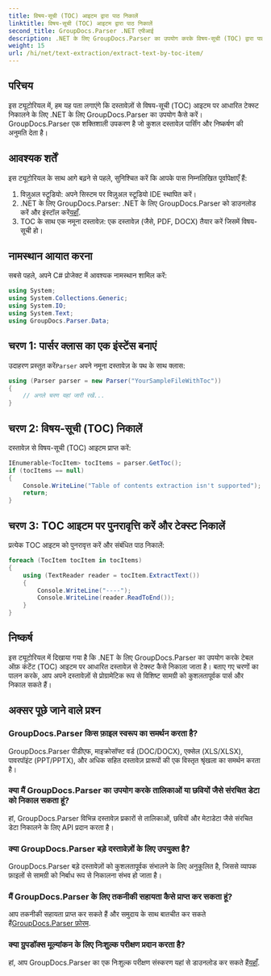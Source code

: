 ```yaml
---
title: विषय-सूची (TOC) आइटम द्वारा पाठ निकालें
linktitle: विषय-सूची (TOC) आइटम द्वारा पाठ निकालें
second_title: GroupDocs.Parser .NET एपीआई
description: .NET के लिए GroupDocs.Parser का उपयोग करके विषय-सूची (TOC) द्वारा पाठ निकालें। संरचित डेटा निष्कर्षण के लिए कुशल दस्तावेज़ पार्सिंग तकनीक सीखें।
weight: 15
url: /hi/net/text-extraction/extract-text-by-toc-item/
---
```

## परिचय
इस ट्यूटोरियल में, हम यह पता लगाएंगे कि दस्तावेज़ों से विषय-सूची (TOC) आइटम पर आधारित टेक्स्ट निकालने के लिए .NET के लिए GroupDocs.Parser का उपयोग कैसे करें। GroupDocs.Parser एक शक्तिशाली उपकरण है जो कुशल दस्तावेज़ पार्सिंग और निष्कर्षण की अनुमति देता है।
## आवश्यक शर्तें
इस ट्यूटोरियल के साथ आगे बढ़ने से पहले, सुनिश्चित करें कि आपके पास निम्नलिखित पूर्वापेक्षाएँ हैं:
1. विज़ुअल स्टूडियो: अपने सिस्टम पर विज़ुअल स्टूडियो IDE स्थापित करें।
2.  .NET के लिए GroupDocs.Parser: .NET के लिए GroupDocs.Parser को डाउनलोड करें और इंस्टॉल करें[यहाँ](https://releases.groupdocs.com/parser/net/).
3. TOC के साथ एक नमूना दस्तावेज़: एक दस्तावेज़ (जैसे, PDF, DOCX) तैयार करें जिसमें विषय-सूची हो।

## नामस्थान आयात करना
सबसे पहले, अपने C# प्रोजेक्ट में आवश्यक नामस्थान शामिल करें:
```csharp
using System;
using System.Collections.Generic;
using System.IO;
using System.Text;
using GroupDocs.Parser.Data;
```
## चरण 1: पार्सर क्लास का एक इंस्टेंस बनाएं
 उदाहरण प्रस्तुत करें`Parser` अपने नमूना दस्तावेज़ के पथ के साथ क्लास:
```csharp
using (Parser parser = new Parser("YourSampleFileWithToc"))
{
    // अगले चरण यहां जारी रखें...
}
```
## चरण 2: विषय-सूची (TOC) निकालें
दस्तावेज़ से विषय-सूची (TOC) आइटम प्राप्त करें:
```csharp
IEnumerable<TocItem> tocItems = parser.GetToc();
if (tocItems == null)
{
    Console.WriteLine("Table of contents extraction isn't supported");
    return;
}
```
## चरण 3: TOC आइटम पर पुनरावृत्ति करें और टेक्स्ट निकालें
प्रत्येक TOC आइटम को पुनरावृत्त करें और संबंधित पाठ निकालें:
```csharp
foreach (TocItem tocItem in tocItems)
{
    using (TextReader reader = tocItem.ExtractText())
    {
        Console.WriteLine("----");
        Console.WriteLine(reader.ReadToEnd());
    }
}
```

## निष्कर्ष
इस ट्यूटोरियल में दिखाया गया है कि .NET के लिए GroupDocs.Parser का उपयोग करके टेबल ऑफ़ कंटेंट (TOC) आइटम पर आधारित दस्तावेज़ से टेक्स्ट कैसे निकाला जाता है। बताए गए चरणों का पालन करके, आप अपने दस्तावेज़ों से प्रोग्रामेटिक रूप से विशिष्ट सामग्री को कुशलतापूर्वक पार्स और निकाल सकते हैं।

## अक्सर पूछे जाने वाले प्रश्न
### GroupDocs.Parser किस फ़ाइल स्वरूप का समर्थन करता है?
GroupDocs.Parser पीडीएफ, माइक्रोसॉफ्ट वर्ड (DOC/DOCX), एक्सेल (XLS/XLSX), पावरपॉइंट (PPT/PPTX), और अधिक सहित दस्तावेज़ प्रारूपों की एक विस्तृत श्रृंखला का समर्थन करता है।
### क्या मैं GroupDocs.Parser का उपयोग करके तालिकाओं या छवियों जैसे संरचित डेटा को निकाल सकता हूं?
हां, GroupDocs.Parser विभिन्न दस्तावेज़ प्रकारों से तालिकाओं, छवियों और मेटाडेटा जैसे संरचित डेटा निकालने के लिए API प्रदान करता है।
### क्या GroupDocs.Parser बड़े दस्तावेज़ों के लिए उपयुक्त है?
GroupDocs.Parser बड़े दस्तावेज़ों को कुशलतापूर्वक संभालने के लिए अनुकूलित है, जिससे व्यापक फ़ाइलों से सामग्री को निर्बाध रूप से निकालना संभव हो जाता है।
### मैं GroupDocs.Parser के लिए तकनीकी सहायता कैसे प्राप्त कर सकता हूं?
 आप तकनीकी सहायता प्राप्त कर सकते हैं और समुदाय के साथ बातचीत कर सकते हैं[GroupDocs.Parser फ़ोरम](https://forum.groupdocs.com/c/parser/17).
### क्या ग्रुपडॉक्स मूल्यांकन के लिए निःशुल्क परीक्षण प्रदान करता है?
हां, आप GroupDocs.Parser का एक निःशुल्क परीक्षण संस्करण यहां से डाउनलोड कर सकते हैं[यहाँ](https://releases.groupdocs.com/).